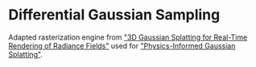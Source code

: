 Differential Gaussian Sampling
==================

Adapted rasterization engine from ["3D Gaussian Splatting for Real-Time Rendering of Radiance Fields"](https://github.com/graphdeco-inria/gaussian-splatting) used for ["Physics-Informed Gaussian Splatting"](https://github.com/kr4b/pigs).
